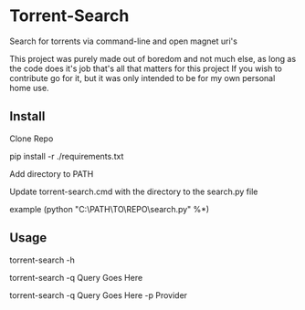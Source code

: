 # Torrent-Search
Search for torrents via command-line and open magnet uri's

This project was purely made out of boredom and not much else, as long as the code does it's job that's all that matters for this project
If you wish to contribute go for it, but it was only intended to be for my own personal home use.

## Install

Clone Repo

pip install -r ./requirements.txt

Add directory to PATH

Update torrent-search.cmd with the directory to the search.py file

example (python "C:\PATH\TO\REPO\search.py" %*)

## Usage

torrent-search -h

torrent-search -q Query Goes Here

torrent-search -q Query Goes Here -p Provider 
